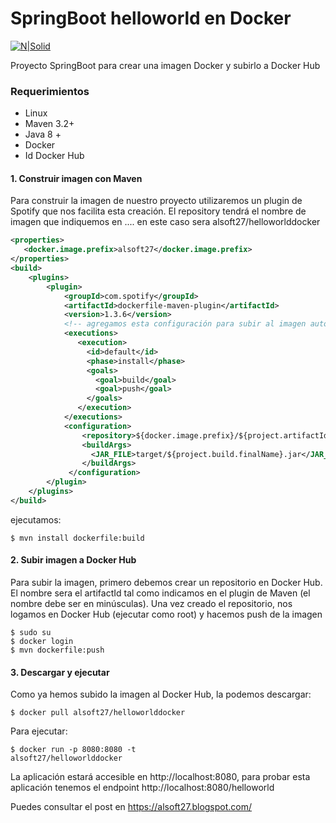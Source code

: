 # SpringBoot helloworld en Docker

[![N|Solid](https://cdn-images-1.medium.com/max/740/1*cFEH7PQEJo7C9iRlGukWkg.png)](https://nodesource.com/products/nsolid)

Proyecto SpringBoot para crear una imagen Docker y subirlo a Docker Hub

### Requerimientos
- Linux
- Maven 3.2+
- Java 8 +
- Docker
- Id Docker Hub

#### 1.  Construir imagen con Maven

Para construir la imagen de nuestro proyecto utilizaremos un plugin de Spotify que nos facilita esta creación.
El repository tendrá el nombre de imagen que indiquemos en <configuration>..<repository>.. en este caso sera alsoft27/helloworlddocker

```xml
<properties>
   <docker.image.prefix>alsoft27</docker.image.prefix>
</properties>
<build>
    <plugins>
        <plugin>
            <groupId>com.spotify</groupId>
            <artifactId>dockerfile-maven-plugin</artifactId>
            <version>1.3.6</version>
            <!-- agregamos esta configuración para subir al imagen automaticamente -->
            <executions>
               <execution>
                 <id>default</id>
                 <phase>install</phase>
                 <goals>
                   <goal>build</goal>
                   <goal>push</goal>
                 </goals>
               </execution>
            </executions>
            <configuration>
                <repository>${docker.image.prefix}/${project.artifactId}</repository>
                <buildArgs>
                  <JAR_FILE>target/${project.build.finalName}.jar</JAR_FILE>
                </buildArgs>
             </configuration>
        </plugin>
    </plugins>
</build>
```

ejecutamos:

```ssh
$ mvn install dockerfile:build
```

#### 2.  Subir imagen a Docker Hub

Para subir la imagen, primero debemos crear un repositorio en Docker Hub.
El nombre sera el artifactId tal como indicamos en el plugin de Maven (el nombre debe ser en minúsculas).
Una vez creado el repositorio, nos logamos en Docker Hub (ejecutar como root) y hacemos push de la imagen

```ssh
$ sudo su
$ docker login
$ mvn dockerfile:push
```

#### 3.  Descargar y ejecutar

Como ya hemos subido la imagen al Docker Hub, la podemos descargar:

```ssh
$ docker pull alsoft27/helloworlddocker
```
Para ejecutar:

```ssh
$ docker run -p 8080:8080 -t
alsoft27/helloworlddocker
```

La aplicación estará accesible en http://localhost:8080, para probar esta aplicación tenemos el endpoint http://localhost:8080/helloworld


Puedes consultar el post en https://alsoft27.blogspot.com/
 
